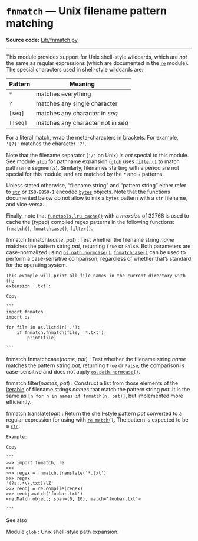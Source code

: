`fnmatch` — Unix filename pattern matching
==========================================

**Source code:** [Lib/fnmatch.py](https://github.com/python/cpython/tree/3.13/Lib/fnmatch.py)

---

This module provides support for Unix shell-style wildcards, which are *not* the
same as regular expressions (which are documented in the [`re`](re.html#module-re "re: Regular expression operations.") module). The
special characters used in shell-style wildcards are:

| Pattern | Meaning |
| --- | --- |
| `*` | matches everything |
| `?` | matches any single character |
| `[seq]` | matches any character in *seq* |
| `[!seq]` | matches any character not in *seq* |

For a literal match, wrap the meta-characters in brackets.
For example, `'[?]'` matches the character `'?'`.

Note that the filename separator (`'/'` on Unix) is *not* special to this
module. See module [`glob`](glob.html#module-glob "glob: Unix shell style pathname pattern expansion.") for pathname expansion ([`glob`](glob.html#module-glob "glob: Unix shell style pathname pattern expansion.") uses
[`filter()`](#fnmatch.filter "fnmatch.filter") to match pathname segments). Similarly, filenames starting with
a period are not special for this module, and are matched by the `*` and `?`
patterns.

Unless stated otherwise, “filename string” and “pattern string” either refer to
[`str`](stdtypes.html#str "str") or `ISO-8859-1` encoded [`bytes`](stdtypes.html#bytes "bytes") objects. Note that the
functions documented below do not allow to mix a `bytes` pattern with
a `str` filename, and vice-versa.

Finally, note that [`functools.lru_cache()`](functools.html#functools.lru_cache "functools.lru_cache") with a *maxsize* of 32768
is used to cache the (typed) compiled regex patterns in the following
functions: [`fnmatch()`](#module-fnmatch "fnmatch: Unix shell style filename pattern matching."), [`fnmatchcase()`](#fnmatch.fnmatchcase "fnmatch.fnmatchcase"), [`filter()`](#fnmatch.filter "fnmatch.filter").

fnmatch.fnmatch(*name*, *pat*)
:   Test whether the filename string *name* matches the pattern string *pat*,
    returning `True` or `False`. Both parameters are case-normalized
    using [`os.path.normcase()`](os.path.html#os.path.normcase "os.path.normcase"). [`fnmatchcase()`](#fnmatch.fnmatchcase "fnmatch.fnmatchcase") can be used to perform a
    case-sensitive comparison, regardless of whether that’s standard for the
    operating system.

    This example will print all file names in the current directory with the
    extension `.txt`:

    Copy

    ```
    import fnmatch
    import os

    for file in os.listdir('.'):
        if fnmatch.fnmatch(file, '*.txt'):
            print(file)

    ```

fnmatch.fnmatchcase(*name*, *pat*)
:   Test whether the filename string *name* matches the pattern string *pat*,
    returning `True` or `False`;
    the comparison is case-sensitive and does not apply [`os.path.normcase()`](os.path.html#os.path.normcase "os.path.normcase").

fnmatch.filter(*names*, *pat*)
:   Construct a list from those elements of the [iterable](../glossary.html#term-iterable) of filename
    strings *names* that match the pattern string *pat*.
    It is the same as `[n for n in names if fnmatch(n, pat)]`,
    but implemented more efficiently.

fnmatch.translate(*pat*)
:   Return the shell-style pattern *pat* converted to a regular expression for
    using with [`re.match()`](re.html#re.match "re.match"). The pattern is expected to be a [`str`](stdtypes.html#str "str").

    Example:

    Copy

    ```
    >>> import fnmatch, re
    >>>
    >>> regex = fnmatch.translate('*.txt')
    >>> regex
    '(?s:.*\\.txt)\\Z'
    >>> reobj = re.compile(regex)
    >>> reobj.match('foobar.txt')
    <re.Match object; span=(0, 10), match='foobar.txt'>

    ```

See also

Module [`glob`](glob.html#module-glob "glob: Unix shell style pathname pattern expansion.")
:   Unix shell-style path expansion.